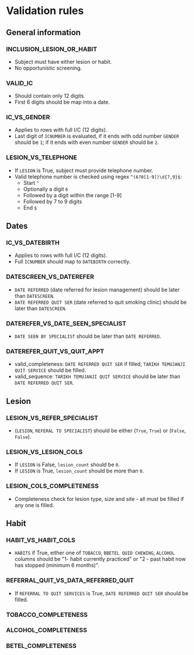# Validation rules

## General information

### INCLUSION_LESION_OR_HABIT
* Subject must have either lesion or habit.
* No opportunistic screening.

### VALID_IC
* Should contain only 12 digits.
* First 6 digits should be map into a date.

### IC_VS_GENDER
* Applies to rows with full I/C (12 digits).
* Last digit of `ICNUMBER` is evaluated, if it ends with odd number `GENDER` should be `1`; if it ends with even number `GENDER` should be `2`.

### LESION_VS_TELEPHONE
* If `LESION` is True, subject must provide telephone number.
* Valid telephone number is checked using regex `^(6?0[1-9])\d{7,9}$`:
    * Start `^`
    * Optionally a digit `6`
    * Followed by a digit within the range [1-9]
    * Followed by 7 to 9 digits
    * End `$`

## Dates

### IC_VS_DATEBIRTH
* Applies to rows with full I/C (12 digits).
* Full `ICNUMBER` should map to `DATEBIRTH` correctly.

### DATESCREEN_VS_DATEREFER
* `DATE REFERRED` (date referred for lesion management) should be later than `DATESCREEN`.
* `DATE REFERRED QUIT SER` (date referred to quit smoking clinic) should be later than `DATESCREEN`.

### DATEREFER_VS_DATE_SEEN_SPECIALIST
* `DATE SEEN BY SPECIALIST` should be later than `DATE REFERRED`.

### DATEREFER_QUIT_VS_QUIT_APPT
* valid_completeness: `DATE REFERRED QUIT SER` if filled, `TARIKH TEMUJANJI QUIT SERVICE` should be filled.
* valid_sequence: `TARIKH TEMUJANJI QUIT SERVICE` should be later than `DATE REFERRED QUIT SER`.

## Lesion

### LESION_VS_REFER_SPECIALIST
* (`LESION`, `REFERAL TO SPECIALIST`) should be either (`True`, `True`) or (`False`, `False`).

### LESION_VS_LESION_COLS
* If `LESION` is False, `lesion_count` should be `0`.
* If `LESION` is True, `lesion_count` should be more than `0`.

### LESION_COLS_COMPLETENESS
* Completeness check for lesion type, size and site - all must be filled if any one is filled.

## Habit

### HABIT_VS_HABIT_COLS
* `HABITS` if True, either one of `TOBACCO`, `BBETEL QUID CHEWING`, `ALCOHOL` columns should be "1- habit currently practiced" or "2 - past habit now has stopped (minimum 6 months)".

### REFERRAL_QUIT_VS_DATA_REFERRED_QUIT
* If `REFERRAL TO QUIT SERVICES` is True, `DATE REFERRED QUIT SER` should be filled.

### TOBACCO_COMPLETENESS


### ALCOHOL_COMPLETENESS

### BETEL_COMPLETENESS
